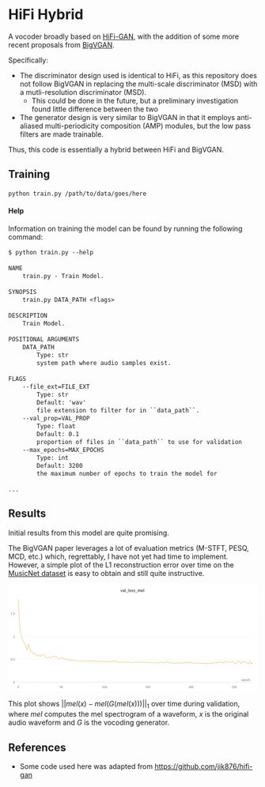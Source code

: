# HiFi Hybrid

A vocoder broadly based on [HiFi-GAN](https://arxiv.org/abs/2010.05646),
with the addition of some more recent proposals from [BigVGAN](https://arxiv.org/abs/2206.04658).

Specifically:

   * The discriminator design used is identical to HiFi, as this repository does not follow BigVGAN in replacing 
   the multi-scale discriminator (MSD) with a mutli-resolution discriminator (MSD).
     * This could be done in the future, but a preliminary investigation found little difference between the two
   * The generator design is very similar to BigVGAN in that it employs anti-aliased multi-periodicity composition (AMP)
     modules, but the low pass filters are made trainable.

Thus, this code is essentially a hybrid between HiFi and BigVGAN.

## Training

```shell
python train.py /path/to/data/goes/here
```

#### Help

Information on training the model can be found by running the following command:

```shell
$ python train.py --help

NAME
    train.py - Train Model.

SYNOPSIS
    train.py DATA_PATH <flags>

DESCRIPTION
    Train Model.

POSITIONAL ARGUMENTS
    DATA_PATH
        Type: str
        system path where audio samples exist.

FLAGS
    --file_ext=FILE_EXT
        Type: str
        Default: 'wav'
        file extension to filter for in ``data_path``.
    --val_prop=VAL_PROP
        Type: float
        Default: 0.1
        proportion of files in ``data_path`` to use for validation
    --max_epochs=MAX_EPOCHS
        Type: int
        Default: 3200
        the maximum number of epochs to train the model for

...
```

## Results

Initial results from this model are quite promising.

The BigVGAN paper leverages a lot of evaluation metrics (M-STFT, PESQ, MCD, etc.)
which, regrettably, I have not yet had time to implement. However, a simple
plot of the L1 reconstruction error over time on the [MusicNet dataset](https://zenodo.org/record/5120004#.Ysc7SC_b0YI) 
is easy to obtain and still quite instructive.

![](/assets/mel_loss.png)

This plot shows $|| mel(x) - mel(G(mel(x))) ||_{1}$ over time during validation, where $mel$ computes the mel spectrogram 
of a waveform, $x$ is the original audio waveform and $G$ is the vocoding generator. 

## References

  * Some code used here was adapted from https://github.com/jik876/hifi-gan
